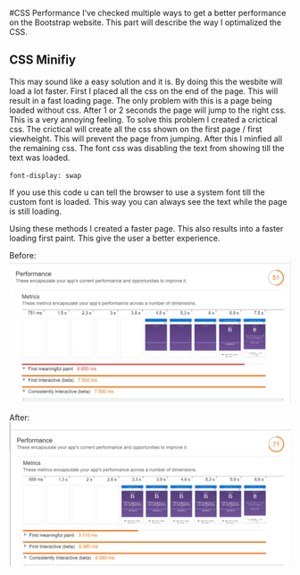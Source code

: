 #CSS Performance
I've checked multiple ways to get a better performance on the Bootstrap website. This part will describe the way I optimalized the CSS.

## CSS Minifiy
This may sound like a easy solution and it is. By doing this the wesbite will load a lot faster. First I placed all the css on the end of the page. This will result in a fast loading page. The only problem with this is a page being loaded without css. After 1 or 2 seconds the page will jump to the right css. This is a very annoying feeling. To solve this problem I created a crictical css. The crictical will create all the css shown on the first page / first viewheight. This will prevent the page from jumping. After this I minfied all the remaining css. The font css was disabling the text from showing till the text was loaded.

`font-display: swap`

If you use this code u can tell the browser to use a system font till the custom font is loaded. This way you can always see the text while the page is still loading.

Using these methods I created a faster page. This also results into a faster loading first paint. This give the user a better experience.

Before:
![First paint before](https://raw.githubusercontent.com/dipsaus9/performance-matters/CSS-A/firstpaint_without_css.png)

After:
![First paint after](https://raw.githubusercontent.com/dipsaus9/performance-matters/CSS-A/firstpaint_with_css.png)
